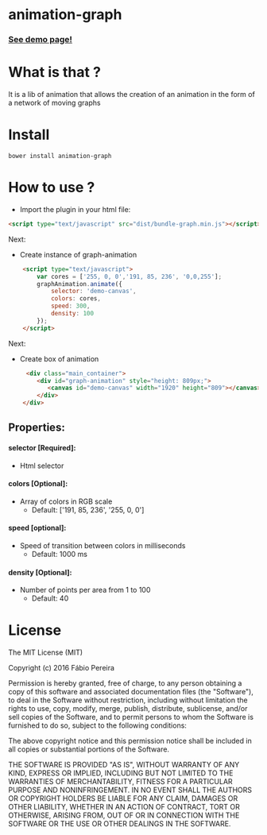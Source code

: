 # animation-graph

### [See demo page!](https://1fabiopereira.github.io/animation-graph/)

# What is that ?
It is a lib of animation that allows the creation of an animation in the form of a network of moving graphs

# Install

```
bower install animation-graph
```
# How to use ?

* Import the plugin in your html file:

```html
<script type="text/javascript" src="dist/bundle-graph.min.js"></script>
```

Next:

 * Create instance of graph-animation

```html
    <script type="text/javascript">
		var cores = ['255, 0, 0','191, 85, 236', '0,0,255'];
		graphAnimation.animate({
		    selector: 'demo-canvas',
			colors: cores,
			speed: 300,
			density: 100
		});
	</script>
```

Next:

* Create box of animation

```html
	 <div class="main_container">
		<div id="graph-animation" style="height: 809px;">
		   <canvas id="demo-canvas" width="1920" height="809"></canvas>
		</div>             
	</div>
```

## Properties:

#### selector [Required]:
* Html selector  

   
#### colors [Optional]:
* Array of colors in RGB scale
    * Default: ['191, 85, 236', '255, 0, 0']
    
#### speed [optional]:
* Speed of transition between colors in milliseconds
    * Default: 1000 ms
    

#### density [Optional]:
* Number of points per area from 1 to 100
    * Default: 40
    

# License

The MIT License (MIT)

Copyright (c) 2016 Fábio Pereira

Permission is hereby granted, free of charge, to any person obtaining a copy of this software and associated documentation files (the "Software"), to deal in the Software without restriction, including without limitation the rights to use, copy, modify, merge, publish, distribute, sublicense, and/or sell copies of the Software, and to permit persons to whom the Software is furnished to do so, subject to the following conditions:

The above copyright notice and this permission notice shall be included in all copies or substantial portions of the Software.

THE SOFTWARE IS PROVIDED "AS IS", WITHOUT WARRANTY OF ANY KIND, EXPRESS OR IMPLIED, INCLUDING BUT NOT LIMITED TO THE WARRANTIES OF MERCHANTABILITY, FITNESS FOR A PARTICULAR PURPOSE AND NONINFRINGEMENT. IN NO EVENT SHALL THE AUTHORS OR COPYRIGHT HOLDERS BE LIABLE FOR ANY CLAIM, DAMAGES OR OTHER LIABILITY, WHETHER IN AN ACTION OF CONTRACT, TORT OR OTHERWISE, ARISING FROM, OUT OF OR IN CONNECTION WITH THE SOFTWARE OR THE USE OR OTHER DEALINGS IN THE SOFTWARE.